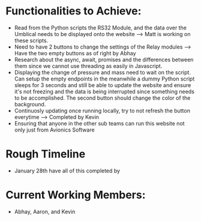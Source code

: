 # Functionalities to Achieve: 
- Read from the Python scripts the RS32 Module, and the data over the Umblical needs to be displayed onto the website --> Matt is working on these scripts. 
- Need to have 2 buttons to change the settings of the Relay modules --> Have the two empty buttons as of right by Abhay
- Research about the async, await, promises and the differences between them since we cannot use threading as easily in Javascript. 
- Displaying the change of pressure and mass need to wait on the script. Can setup the empty endpoints in the meanwhile a dummy       Python script sleeps for 3 seconds and still be able to update the website and ensure it's not freezing and the data is being interrupted since something needs to be accomplished. The second button should change the color of the background. 
- Continuosly updating once running locally, try to not refresh the button everytime --> Completed by Kevin 
- Ensuring that anyone in the other sub teams can run this website not only just from Avionics Software

# Rough Timeline
- January 28th have all of this completed by

# Current Working Members:
- Abhay, Aaron, and Kevin 